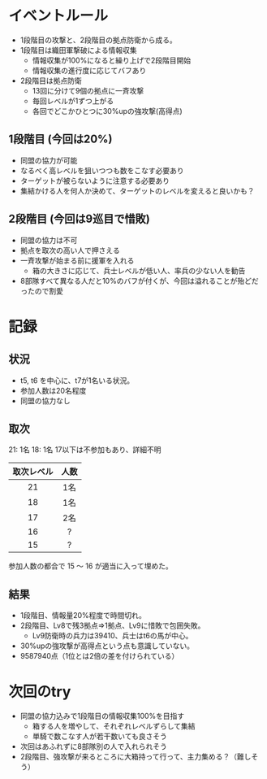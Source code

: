 # イベントルール

- 1段階目の攻撃と、2段階目の拠点防衛から成る。
- 1段階目は織田軍撃破による情報収集
  - 情報収集が100%になると繰り上げで2段階目開始
  - 情報収集の進行度に応じてバフあり
- 2段階目は拠点防衛
  - 13回に分けて9個の拠点に一斉攻撃
  - 毎回レベルが1ずつ上がる
  - 各回でどこかひとつに30%upの強攻撃(高得点)


## 1段階目 (今回は20%)

- 同盟の協力が可能
- なるべく高レベルを狙いつつも数をこなす必要あり
- ターゲットが被らないように注意する必要あり
- 集結かける人を何人か決めて、ターゲットのレベルを変えると良いかも？

## 2段階目 (今回は9巡目で惜敗)

- 同盟の協力は不可
- 拠点を取次の高い人で押さえる
- 一斉攻撃が始まる前に援軍を入れる
  - 箱の大きさに応じて、兵士レベルが低い人、率兵の少ない人を勧告
- 8部隊すべて異なる人だと10%のバフが付くが、今回は溢れることが殆どだったので割愛

# 記録

## 状況

- t5, t6 を中心に、t7が1名いる状況。
- 参加人数は20名程度
- 同盟の協力なし

## 取次

21: 1名
18: 1名
17以下は不参加もあり、詳細不明


| 取次レベル | 人数 |
|:------:|:--------:|
| 21 | 1名 |
| 18 | 1名 |
| 17 | 2名 |
| 16 | ? |
| 15 | ? |

参加人数の都合で 15 ～ 16 が適当に入って埋めた。


## 結果

- 1段階目、情報量20%程度で時間切れ。
- 2段階目、Lv8で残3拠点⇒1拠点、Lv9に惜敗で包囲失敗。
  - Lv9防衛時の兵力は39410、兵士はt6の馬が中心。
- 30%upの強攻撃が高得点という点も意識していない。
- 9587940点（1位とは2倍の差を付けられている）



# 次回のtry

- 同盟の協力込みで1段階目の情報収集100%を目指す
  - 箱する人を増やして、それぞれレベルずらして集結
  - 単騎で数こなす人が若干数いても良さそう
- 次回はあふれずに8部隊別の人で入れられそう
- 2段階目、強攻撃が来るところに大箱持って行って、主力集める？（難しそう）